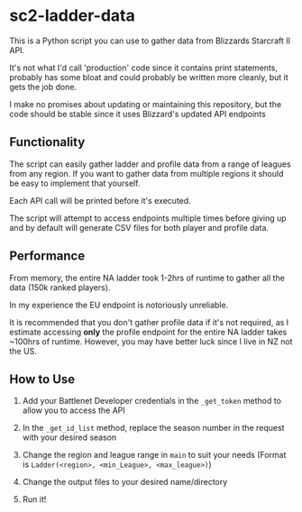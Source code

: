 # sc2-ladder-data

This is a Python script you can use to gather data from Blizzards Starcraft II API.

It's not what I'd call 'production' code since it contains print statements, probably has some bloat and
could probably be written more cleanly, but it gets the job done.

I make no promises about updating or maintaining this repository, but the code should be stable since it uses Blizzard's updated API endpoints

## Functionality

The script can easily gather ladder and profile data from a range of leagues from any region.
If you want to gather data from multiple regions it should be easy to implement that yourself.

Each API call will be printed before it's executed.

The script will attempt to access endpoints multiple times before giving up and by
default will generate CSV files for both player and profile data.

## Performance

From memory, the entire NA ladder took 1-2hrs of runtime to gather all the data (150k ranked players).

In my experience the EU endpoint is notoriously unreliable.

It is recommended that you don't gather profile data if it's not required, as I estimate accessing **only** the profile
endpoint for the entire NA ladder takes ~100hrs of runtime. However, you may have better luck since I live in NZ not the US.

## How to Use

1) Add your Battlenet Developer credentials in the `_get_token` method to allow you to access the API

2) In the `_get_id_list` method, replace the season number in the request with your desired season

3) Change the region and league range in `main` to suit your needs (Format is `Ladder(<region>, <min_League>, <max_league>)`)

4) Change the output files to your desired name/directory

5) Run it!
